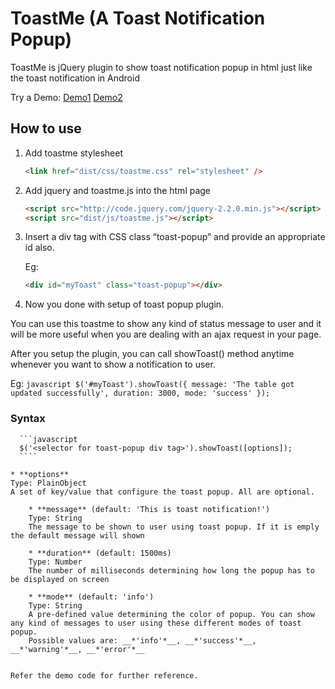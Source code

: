 # ToastMe (A Toast Notification Popup)
ToastMe is jQuery plugin to show toast notification popup in html just like the toast notification in Android 

Try a Demo:
[Demo1](https://rawgit.com/npnm/ToastMe/master/examples/toast-popup-demo.html)
[Demo2](https://rawgit.com/npnm/ToastMe/master/examples/toast-popup-demo2.html)

## How to use

1. Add toastme stylesheet
   
      ```HTML
      <link href="dist/css/toastme.css" rel="stylesheet" />
      ```
   
2. Add jquery and toastme.js into the html page

      ```HTML
      <script src="http://code.jquery.com/jquery-2.2.0.min.js"></script>
      <script src="dist/js/toastme.js"></script>
      ```
      
3. Insert a div tag with CSS class “toast-popup” and provide an appropriate id also.

   Eg:
      ```HTML
      <div id="myToast" class="toast-popup"></div>
      ```
4.	Now you done with setup of toast popup plugin.

   You can use this toastme to show any kind of status message to user and it will be more useful when you are dealing with an ajax request in your page.

   After you setup the plugin, you can call showToast() method anytime whenever you want to show a notification to user. 
   
   Eg:
      ```javascript
      $('#myToast').showToast({
         message: 'The table got updated successfully',
         duration: 3000,
         mode: 'success'
      });
      ```
   ### Syntax
      ```javascript
      $('<selector for toast-popup div tag>').showToast([options]);
      ````
      
   	* **options**  
   	Type: PlainObject  
   	A set of key/value that configure the toast popup. All are optional.  
   	  
		* **message** (default: 'This is toast notification!')  
		Type: String  
		The message to be shown to user using toast popup. If it is emply the default message will shown  

		* **duration** (default: 1500ms)  
		Type: Number  
		The number of milliseconds determining how long the popup has to be displayed on screen  

		* **mode** (default: 'info')  
		Type: String  
		A pre-defined value determining the color of popup. You can show any kind of messages to user using these different modes of toast popup.  
		Possible values are: __*'info'*__, __*'success'*__, __*'warning'*__, __*'error'*__   


	Refer the demo code for further reference.
